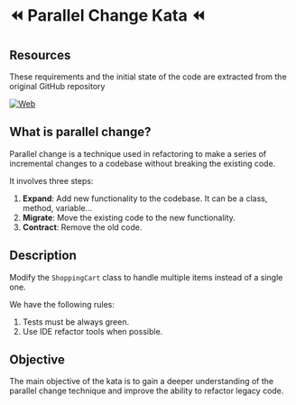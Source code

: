 # :rewind: Parallel Change Kata :rewind:

## Resources

These requirements and the initial state of the code are extracted from the original GitHub repository

[![Web](https://img.shields.io/badge/GitHub-unclejamal-14a1f0?style=for-the-badge&logo=github&logoColor=white&labelColor=101010)](https://github.com/unclejamal/parallel-change)

## What is parallel change?

Parallel change is a technique used in refactoring to make a series of incremental changes to a codebase without breaking the existing code.

It involves three steps:

1. **Expand**: Add new functionality to the codebase. It can be a class, method, variable...
2. **Migrate**: Move the existing code to the new functionality.
3. **Contract**: Remove the old code.

## Description

Modify the `ShoppingCart` class to handle multiple items instead of a single one.

We have the following rules:

1. Tests must be always green.
2. Use IDE refactor tools when possible.

## Objective

The main objective of the kata is to gain a deeper understanding of the parallel change technique and improve the ability to refactor
legacy code.
